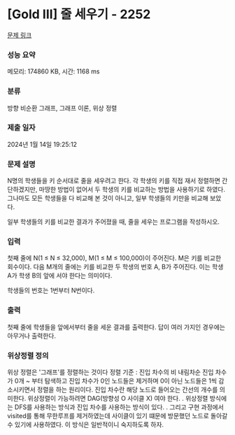 # [Gold III] 줄 세우기 - 2252 

[문제 링크](https://www.acmicpc.net/problem/2252) 

### 성능 요약

메모리: 174860 KB, 시간: 1168 ms

### 분류

방향 비순환 그래프, 그래프 이론, 위상 정렬

### 제출 일자

2024년 1월 14일 19:25:12

### 문제 설명

<p>N명의 학생들을 키 순서대로 줄을 세우려고 한다. 각 학생의 키를 직접 재서 정렬하면 간단하겠지만, 마땅한 방법이 없어서 두 학생의 키를 비교하는 방법을 사용하기로 하였다. 그나마도 모든 학생들을 다 비교해 본 것이 아니고, 일부 학생들의 키만을 비교해 보았다.</p>

<p>일부 학생들의 키를 비교한 결과가 주어졌을 때, 줄을 세우는 프로그램을 작성하시오.</p>

### 입력 

 <p>첫째 줄에 N(1 ≤ N ≤ 32,000), M(1 ≤ M ≤ 100,000)이 주어진다. M은 키를 비교한 회수이다. 다음 M개의 줄에는 키를 비교한 두 학생의 번호 A, B가 주어진다. 이는 학생 A가 학생 B의 앞에 서야 한다는 의미이다.</p>

<p>학생들의 번호는 1번부터 N번이다.</p>

### 출력 

 <p>첫째 줄에 학생들을 앞에서부터 줄을 세운 결과를 출력한다. 답이 여러 가지인 경우에는 아무거나 출력한다.</p>


### 위상정렬 정의 
<p>
위상 정렬은 '그래프'를 정렬하는 것이다
정렬 기준 : 진입 차수의 비 내림차순 
진입 차수가 0개 ~ 부터 탐색하고 진입 차수가 0인 노드들은 제거하며 0이 아닌 노드들은 1씩 감소시키면서 
정렬을 하는 원리이다. 진입 차수란 해당 노드로 들어오는 간선의 개수를 의미한다. 
위상정렬이 가능하려면 DAG(방향성 O  사이클 X) 여야 한다.
.
위상정렬 방식에는 DFS를 사용하는 방식과 진입 차수를 사용하는 방식이 있다.
.
그리고 구현 과정에서 visited를 통해 무한루프를 제거하였는데 
사이클이 있기 떄문에 방문했던 노드로 돌아갈 수 있기에 사용하였다. 
이 방식은 일반적이니 숙지하도록 하자.  
</p>
